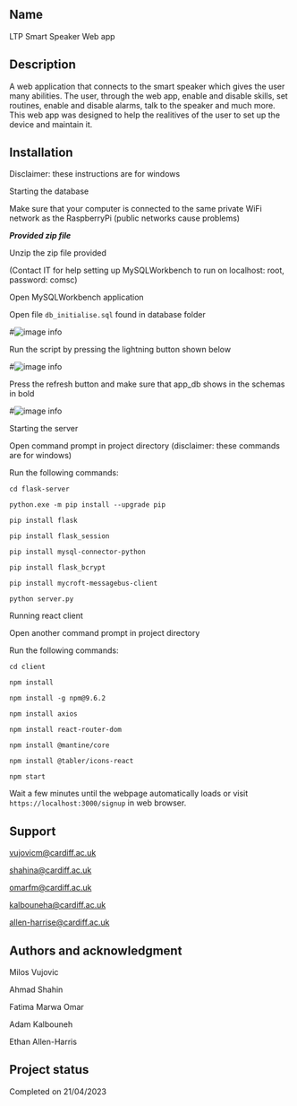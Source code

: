 ## Name
LTP Smart Speaker Web app

## Description
A web application that connects to the smart speaker which gives the user many abilities. The user, through the web app, enable and disable skills, set routines, enable and disable alarms, talk to the speaker and much more. This web app was designed to help the realitives of the user to set up the device and maintain it.


## Installation
Disclaimer: these instructions are for windows

Starting the database 

Make sure that your computer is connected to the same private WiFi network as the RaspberryPi (public networks cause problems) 

***Provided zip file*** 

Unzip the zip file provided 

(Contact IT for help setting up MySQLWorkbench to run on localhost: root, password: comsc) 

Open MySQLWorkbench application 

Open file `db_initialise.sql` found in database folder 

#![image info](../readmeIMG/Picture1.png)

Run the script by pressing the lightning button shown below 

#![image info](../readmeIMG/Picture2.png)

Press the refresh button and make sure that app_db shows in the schemas in bold 

#![image info](../readmeIMG/Picture3.png)

Starting the server 

Open command prompt in project directory (disclaimer: these commands are for windows) 

Run the following commands: 

`cd flask-server` 

`python.exe -m pip install --upgrade pip` 

`pip install flask` 

`pip install flask_session` 

`pip install mysql-connector-python` 

`pip install flask_bcrypt` 

`pip install mycroft-messagebus-client` 

`python server.py` 

 

 
 

Running react client 

Open another command prompt in project directory 

Run the following commands: 

`cd client` 

`npm install` 

`npm install -g npm@9.6.2` 

`npm install axios` 

`npm install react-router-dom` 

`npm install @mantine/core` 

`npm install @tabler/icons-react` 

`npm start` 

 

Wait a few minutes until the webpage automatically loads or visit `https://localhost:3000/signup` in web browser. 
 
 
 
 
 
 

## Support
vujovicm@cardiff.ac.uk

shahina@cardiff.ac.uk

omarfm@cardiff.ac.uk

kalbouneha@cardiff.ac.uk

allen-harrise@cardiff.ac.uk

## Authors and acknowledgment
Milos Vujovic

Ahmad Shahin

Fatima Marwa Omar

Adam Kalbouneh

Ethan Allen-Harris

## Project status
Completed on 21/04/2023

